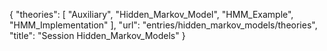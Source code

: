 {
    "theories": [
        "Auxiliary",
        "Hidden_Markov_Model",
        "HMM_Example",
        "HMM_Implementation"
    ],
    "url": "entries/hidden_markov_models/theories",
    "title": "Session Hidden_Markov_Models"
}
